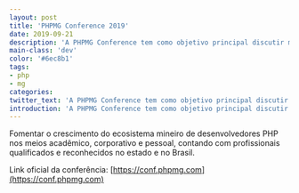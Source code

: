 ```yaml
---
layout: post
title: 'PHPMG Conference 2019'
date: 2019-09-21
description: 'A PHPMG Conference tem como objetivo principal discutir melhores práticas sobre a tecnologia PHP e áreas correlatas como Design, Técnicas de Desenvolvimento, Banco de Dados, Software Livre etc.'
main-class: 'dev'
color: '#6ec8b1'
tags:
- php
- mg
categories:
twitter_text: 'A PHPMG Conference tem como objetivo principal discutir melhores práticas sobre a tecnologia PHP e áreas co-relatas como Design, Técnicas de Desenvolvimento, Banco de Dados, Software Livre etc.'
introduction: 'A PHPMG Conference tem como objetivo principal discutir melhores práticas sobre a tecnologia PHP e áreas co-relatas como Design, Técnicas de Desenvolvimento, Banco de Dados, Software Livre etc.'
---
```


Fomentar o crescimento do ecosistema mineiro de desenvolvedores PHP nos meios acadêmico, corporativo e pessoal, contando com profissionais qualificados e reconhecidos no estado e no Brasil.

Link oficial da conferência: [https://conf.phpmg.com](https://conf.phpmg.com)
